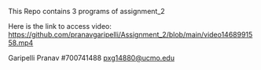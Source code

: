 This Repo contains 3 programs of assignment_2

Here is the link to access video: https://github.com/pranavgaripelli/Assignment_2/blob/main/video1468991558.mp4

Garipelli Pranav #700741488 pxg14880@ucmo.edu
